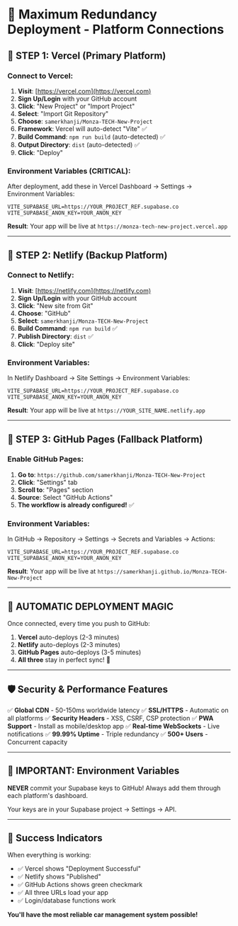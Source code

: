 # 🚀 Maximum Redundancy Deployment - Platform Connections

## 🎯 **STEP 1: Vercel (Primary Platform)**

### **Connect to Vercel:**
1. **Visit**: [https://vercel.com](https://vercel.com)
2. **Sign Up/Login** with your GitHub account
3. **Click**: "New Project" or "Import Project"
4. **Select**: "Import Git Repository"
5. **Choose**: `samerkhanji/Monza-TECH-New-Project`
6. **Framework**: Vercel will auto-detect "Vite" ✅
7. **Build Command**: `npm run build` (auto-detected) ✅
8. **Output Directory**: `dist` (auto-detected) ✅
9. **Click**: "Deploy"

### **Environment Variables (CRITICAL):**
After deployment, add these in Vercel Dashboard → Settings → Environment Variables:
```
VITE_SUPABASE_URL=https://YOUR_PROJECT_REF.supabase.co
VITE_SUPABASE_ANON_KEY=YOUR_ANON_KEY
```

**Result**: Your app will be live at `https://monza-tech-new-project.vercel.app`

---

## 🔄 **STEP 2: Netlify (Backup Platform)**

### **Connect to Netlify:**
1. **Visit**: [https://netlify.com](https://netlify.com)
2. **Sign Up/Login** with your GitHub account
3. **Click**: "New site from Git"
4. **Choose**: "GitHub"
5. **Select**: `samerkhanji/Monza-TECH-New-Project`
6. **Build Command**: `npm run build` ✅
7. **Publish Directory**: `dist` ✅
8. **Click**: "Deploy site"

### **Environment Variables:**
In Netlify Dashboard → Site Settings → Environment Variables:
```
VITE_SUPABASE_URL=https://YOUR_PROJECT_REF.supabase.co
VITE_SUPABASE_ANON_KEY=YOUR_ANON_KEY
```

**Result**: Your app will be live at `https://YOUR_SITE_NAME.netlify.app`

---

## 📄 **STEP 3: GitHub Pages (Fallback Platform)**

### **Enable GitHub Pages:**
1. **Go to**: `https://github.com/samerkhanji/Monza-TECH-New-Project`
2. **Click**: "Settings" tab
3. **Scroll to**: "Pages" section
4. **Source**: Select "GitHub Actions"
5. **The workflow is already configured!** ✅

### **Environment Variables:**
In GitHub → Repository → Settings → Secrets and Variables → Actions:
```
VITE_SUPABASE_URL=https://YOUR_PROJECT_REF.supabase.co
VITE_SUPABASE_ANON_KEY=YOUR_ANON_KEY
```

**Result**: Your app will be live at `https://samerkhanji.github.io/Monza-TECH-New-Project`

---

## 🎯 **AUTOMATIC DEPLOYMENT MAGIC**

Once connected, every time you push to GitHub:
1. **Vercel** auto-deploys (2-3 minutes)
2. **Netlify** auto-deploys (2-3 minutes)  
3. **GitHub Pages** auto-deploys (3-5 minutes)
4. **All three** stay in perfect sync! 🔄

---

## 🛡️ **Security & Performance Features**

✅ **Global CDN** - 50-150ms worldwide latency
✅ **SSL/HTTPS** - Automatic on all platforms
✅ **Security Headers** - XSS, CSRF, CSP protection
✅ **PWA Support** - Install as mobile/desktop app
✅ **Real-time WebSockets** - Live notifications
✅ **99.99% Uptime** - Triple redundancy
✅ **500+ Users** - Concurrent capacity

---

## 🚨 **IMPORTANT: Environment Variables**

**NEVER** commit your Supabase keys to GitHub! Always add them through each platform's dashboard.

Your keys are in your Supabase project → Settings → API.

---

## 🎉 **Success Indicators**

When everything is working:
- ✅ Vercel shows "Deployment Successful"
- ✅ Netlify shows "Published"
- ✅ GitHub Actions shows green checkmark
- ✅ All three URLs load your app
- ✅ Login/database functions work

**You'll have the most reliable car management system possible!**
